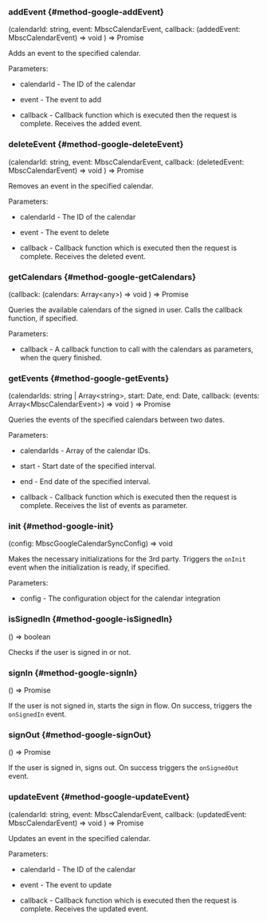 ### addEvent {#method-google-addEvent}

(calendarId: string, event: MbscCalendarEvent, callback: (addedEvent: MbscCalendarEvent) => void
) => Promise


Adds an event to the specified calendar.

Parameters:
 - calendarId - The ID of the calendar

 - event - The event to add

 - callback - Callback function which is executed then the request is complete. Receives the added event.


### deleteEvent {#method-google-deleteEvent}

(calendarId: string, event: MbscCalendarEvent, callback: (deletedEvent: MbscCalendarEvent) => void
) => Promise


Removes an event in the specified calendar.

Parameters:
 - calendarId - The ID of the calendar

 - event - The event to delete

 - callback - Callback function which is executed then the request is complete. Receives the deleted event.


### getCalendars {#method-google-getCalendars}

(callback: (calendars: Array&lt;any&gt;) => void
) => Promise


Queries the available calendars of the signed in user.
Calls the callback function, if specified.

Parameters:
 - callback - A callback function to call with the calendars as parameters, when the query finished.


### getEvents {#method-google-getEvents}

(calendarIds: string &#124; Array&lt;string&gt;, start: Date, end: Date, callback: (events: Array&lt;MbscCalendarEvent&gt;) => void
) => Promise


Queries the events of the specified calendars between two dates.

Parameters:
 - calendarIds - Array of the calendar IDs.

 - start - Start date of the specified interval.

 - end - End date of the specified interval.

 - callback - Callback function which is executed then the request is complete. Receives the list of events as parameter.


### init {#method-google-init}

(config: MbscGoogleCalendarSyncConfig) => void


Makes the necessary initializations for the 3rd party.
Triggers the `onInit` event when the initialization is ready, if specified.

Parameters:
 - config - The configuration object for the calendar integration


### isSignedIn {#method-google-isSignedIn}

() => boolean


Checks if the user is signed in or not.

### signIn {#method-google-signIn}

() => Promise


If the user is not signed in, starts the sign in flow. On success, triggers the `onSignedIn` event.

### signOut {#method-google-signOut}

() => Promise


If the user is signed in, signs out. On success triggers the `onSignedOut` event.

### updateEvent {#method-google-updateEvent}

(calendarId: string, event: MbscCalendarEvent, callback: (updatedEvent: MbscCalendarEvent) => void
) => Promise


Updates an event in the specified calendar.

Parameters:
 - calendarId - The ID of the calendar

 - event - The event to update

 - callback - Callback function which is executed then the request is complete. Receives the updated event.

